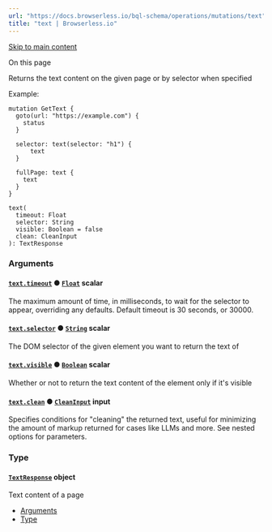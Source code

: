 ```yaml
---
url: "https://docs.browserless.io/bql-schema/operations/mutations/text"
title: "text | Browserless.io"
---
```


[Skip to main content](https://docs.browserless.io/bql-schema/operations/mutations/text#__docusaurus_skipToContent_fallback)

On this page

Returns the text content on the given page or by selector when specified

Example:

```codeBlockLines_p187
mutation GetText {
  goto(url: "https://example.com") {
    status
  }

  selector: text(selector: "h1") {
      text
  }

  fullPage: text {
    text
  }
}

```

```codeBlockLines_p187
text(
  timeout: Float
  selector: String
  visible: Boolean = false
  clean: CleanInput
): TextResponse

```

### Arguments [​](https://docs.browserless.io/bql-schema/operations/mutations/text\#arguments "Direct link to Arguments")

#### [`text.timeout`](https://docs.browserless.io/bql-schema/operations/mutations/text\#) ● [`Float`](https://docs.browserless.io/bql-schema/types/scalars/float) scalar [​](https://docs.browserless.io/bql-schema/operations/mutations/text\#texttimeoutfloat- "Direct link to texttimeoutfloat-")

The maximum amount of time, in milliseconds, to wait for the selector to appear, overriding any defaults. Default timeout is 30 seconds, or 30000.

#### [`text.selector`](https://docs.browserless.io/bql-schema/operations/mutations/text\#) ● [`String`](https://docs.browserless.io/bql-schema/types/scalars/string) scalar [​](https://docs.browserless.io/bql-schema/operations/mutations/text\#textselectorstring- "Direct link to textselectorstring-")

The DOM selector of the given element you want to return the text of

#### [`text.visible`](https://docs.browserless.io/bql-schema/operations/mutations/text\#) ● [`Boolean`](https://docs.browserless.io/bql-schema/types/scalars/boolean) scalar [​](https://docs.browserless.io/bql-schema/operations/mutations/text\#textvisibleboolean- "Direct link to textvisibleboolean-")

Whether or not to return the text content of the element only if it's visible

#### [`text.clean`](https://docs.browserless.io/bql-schema/operations/mutations/text\#) ● [`CleanInput`](https://docs.browserless.io/bql-schema/types/inputs/clean-input) input [​](https://docs.browserless.io/bql-schema/operations/mutations/text\#textcleancleaninput- "Direct link to textcleancleaninput-")

Specifies conditions for "cleaning" the returned text, useful for minimizing the amount of markup returned for cases like LLMs and more. See nested options for parameters.

### Type [​](https://docs.browserless.io/bql-schema/operations/mutations/text\#type "Direct link to Type")

#### [`TextResponse`](https://docs.browserless.io/bql-schema/types/objects/text-response) object [​](https://docs.browserless.io/bql-schema/operations/mutations/text\#textresponse- "Direct link to textresponse-")

Text content of a page

- [Arguments](https://docs.browserless.io/bql-schema/operations/mutations/text#arguments)
- [Type](https://docs.browserless.io/bql-schema/operations/mutations/text#type)